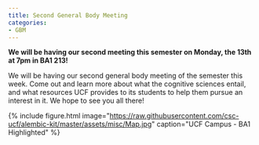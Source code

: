 ```yaml
---
title: Second General Body Meeting
categories:
- GBM
---
```


<b>We will be having our second meeting this semester on Monday, the 13th at 7pm in BA1 213!</b> <br>

<!-- more -->

<p>
We will be having our second general body meeting of the semester this week. Come out and learn more about what the cognitive sciences entail, and what resources UCF
  provides to its students to help them pursue an interest in it. We hope to see you all there! 
</p>

{% include figure.html image="https://raw.githubusercontent.com/csc-ucf/alembic-kit/master/assets/misc/Map.jpg" caption="UCF Campus - BA1 Highlighted" %}
